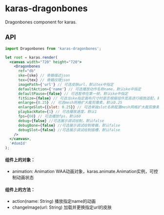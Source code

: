 # karas-dragonbones
Dragonbones component for karas.

## API
```jsx
import Dragonbones from 'karas-dragonbones';

let root = karas.render(
  <canvas width="720" height="720">
    <Dragonbones
      ref="db"
      ske={ske} // 骨骼描述json
      tex={tex} // 骨骼纹理json
      imagePath={'url'} // 可选皮肤url，默认tex中指定
      defaultAction={'name'} // 可选播放动作名称name，默认ske中指定
      defaultPause={false} // 可选暂停在第一帧，默认ske中指定
      fitSize={false} // 可选当ske指定画布尺寸时是否根据组件宽高进行缩放适配，默认false
      enlarge={0.25} // 可选mesh网格扩大裁剪像素，默认0.25
      enlargeSlot={{slot: 0.25}} // 可选单独slot名称配置mesh网格扩大裁剪像素，默认0.25
      playbackRate={1} // 可选播放速度，默认1
      fps={60} // 可选播放fps，默认60
      debug={false} //可选展示调试绘制，默认false
      debugBone={false} //可选展示调试绘制骨骼，默认false
      debugSlot={false} //可选展示调试绘制插槽，默认false
    />
  </canvas>,
  '#domId'
);
```
#### 组件上的对象：
* animation: Animation WAA动画对象，karas.animate.Animation实例，可控制动画状态
#### 组件上的方法：
* action(name: String) 播放指定name的动画
* changeImage(url: String) 加载并更换指定url的皮肤

